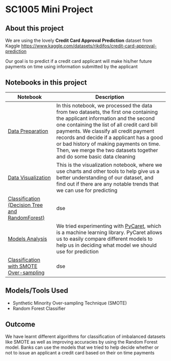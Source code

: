 # SC1005 Mini Project 
## About this project
We are using the lovely **Credit Card Approval Prediction** dataset from Kaggle https://www.kaggle.com/datasets/rikdifos/credit-card-approval-prediction

Our goal is to predict if a credit card applicant will make his/her future payments on time using information submitted by the applicant

## Notebooks in this project

| Notebook  | Description |
| ------------- | ------------- |
| [Data Preparation](https://github.com/SC8-Team-2/SC1015-Mini-Project/blob/main/Data%20Preparation.ipynb) | In this notebook, we processed the data from two datasets, the first one containing the applicant information and the second one containing the list of all credit card bill payments. We classify all credit payment records and decide if a applicant has a good or bad history of making payments on time. Then, we merge the two datasets together and do some basic data cleaning |
| [Data Visualization](https://github.com/SC8-Team-2/SC1015-Mini-Project/blob/main/Data%20Visualization.ipynb) | This is the visualization notebook, where we use charts and other tools to help give us a better understanding of our dataset, and find out if there are any notable trends that we can use for predicting |
| [Classification (Decision Tree and RandomForest)](https://github.com/SC8-Team-2/SC1015-Mini-Project/blob/main/Classification%20(Decision%20Tree%20and%20RandomForest).ipynb) | dse |
| [Models Analysis](https://github.com/SC8-Team-2/SC1015-Mini-Project/blob/main/Models%20Analysis.ipynb) | We tried experimenting with [PyCaret](https://pycaret.org/), which is a machine learning library. PyCaret allows us to easily compare different models to help us in deciding what model we should use for prediction |
| [Classification with SMOTE Over-sampling](https://github.com/SC8-Team-2/SC1015-Mini-Project/blob/main/Classification%20with%20SMOTE%20Over-sampling.ipynb) | dse |

## Models/Tools Used
- Synthetic Minority Over-sampling Technique (SMOTE)
- Random Forest Classifier

## Outcome
We have learnt different algorithms for classification of imbalanced datasets like SMOTE as well as improving accuracies by using the Random Forest model.
Banks can use the models that we tried to help decide whether or not to issue an applicant a credit card based on their on time payments
